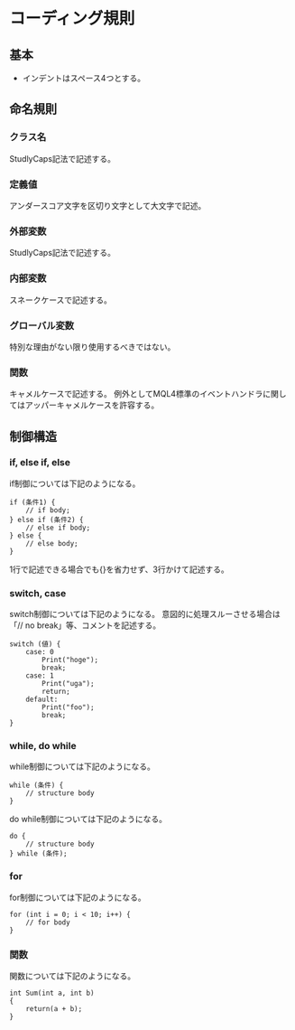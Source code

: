 # コーディング規則


## 基本
+ インデントはスペース4つとする。


## 命名規則
### クラス名

StudlyCaps記法で記述する。


### 定義値

アンダースコア文字を区切り文字として大文字で記述。


### 外部変数

StudlyCaps記法で記述する。


### 内部変数

スネークケースで記述する。


### グローバル変数

特別な理由がない限り使用するべきではない。


### 関数

キャメルケースで記述する。
例外としてMQL4標準のイベントハンドラに関してはアッパーキャメルケースを許容する。


## 制御構造
### if, else if, else
if制御については下記のようになる。

```
if (条件1) {
    // if body;
} else if (条件2) {
    // else if body;
} else {
    // else body;
}
```

1行で記述できる場合でも{}を省力せず、3行かけて記述する。


### switch, case
switch制御については下記のようになる。
意図的に処理スルーさせる場合は「// no break」等、コメントを記述する。

```
switch (値) {
    case: 0
        Print("hoge");
        break;
    case: 1
        Print("uga");
        return;
    default:
        Print("foo");
        break;
}
```


### while, do while
while制御については下記のようになる。

```
while (条件) {
    // structure body
}
```

do while制御については下記のようになる。

```
do {
    // structure body
} while (条件);
```


### for
for制御については下記のようになる。

```
for (int i = 0; i < 10; i++) {
    // for body
}
```


### 関数
関数については下記のようになる。

```
int Sum(int a, int b)
{
    return(a + b);
}
```




























